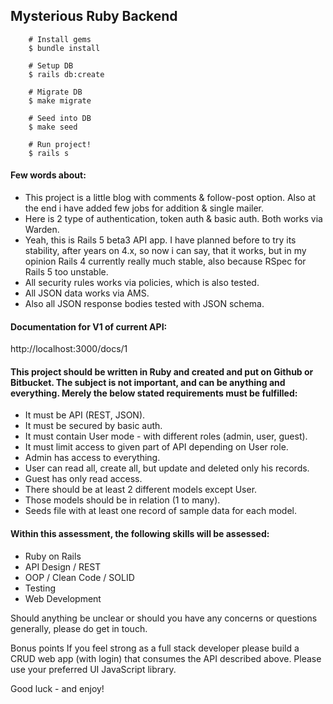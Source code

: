 ## Mysterious Ruby Backend

        # Install gems
        $ bundle install
        
        # Setup DB
        $ rails db:create
        
        # Migrate DB
        $ make migrate 
        
        # Seed into DB
        $ make seed
        
        # Run project!
        $ rails s     
           
           

#### Few words about:
- This project is a little blog with comments & follow-post option.
  Also at the end i have added few jobs for addition & single mailer.
- Here is 2 type of authentication, token auth & basic auth. 
  Both works via Warden.
- Yeah, this is Rails 5 beta3 API app. I have planned before to try its stability, 
  after years on 4.x, so now i can say, that it works, 
  but in my opinion Rails 4 currently really much stable, 
  also because RSpec for Rails 5 too unstable.   
- All security rules works via policies, which is also tested.
- All JSON data works via AMS.
- Also all JSON response bodies tested with JSON schema.
           
#### Documentation for V1 of current API:
http://localhost:3000/docs/1        

#### This project should be written in Ruby and created and put on Github or Bitbucket. The subject is not important, and can be anything and everything. Merely the below stated requirements must be fulfilled:

- It must be API (REST, JSON).
- It must be secured by basic auth.
- It must contain User mode - with different roles (admin, user, guest).
- It must limit access to given part of API depending on User role.
- Admin has access to everything.
- User can read all, create all, but update and deleted only his records.
- Guest has only read access.
- There should be at least 2 different models except User.
- Those models should be in relation (1 to many).
- Seeds file with at least one record of sample data for each model.

#### Within this assessment, the following skills will be assessed:

- Ruby on Rails
- API Design / REST
- OOP / Clean Code / SOLID
- Testing
- Web Development

Should anything be unclear or should you have any concerns or questions generally, please do get in touch.

Bonus points
If you feel strong as a full stack developer please build a CRUD web app (with login) that consumes the API described above. Please use your preferred UI JavaScript library.

Good luck - and enjoy!
